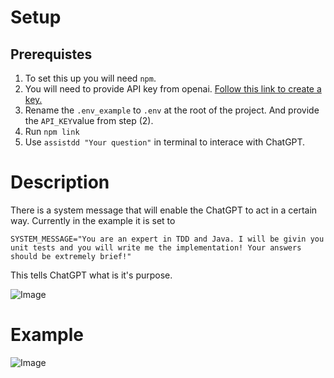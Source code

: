 # Setup

## Prerequistes 

1. To set this up you will need `npm`. 
2. You will need to provide API key from openai. [Follow this link to create a key.](https://platform.openai.com/account/api-keys)
3. Rename the `.env_example` to `.env` at the root of the project. And provide the `API_KEY`value from step (2).
4. Run `npm link`
5. Use `assistdd "Your question"` in terminal to interace with ChatGPT.

# Description

There is a system message that will enable the ChatGPT to act in a certain way. Currently in the example it is set to 
```
SYSTEM_MESSAGE="You are an expert in TDD and Java. I will be givin you unit tests and you will write me the implementation! Your answers should be extremely brief!"
```

This tells ChatGPT what is it's purpose. 

![Image](https://cdn.discordapp.com/attachments/1077304012329721856/1084469923037843587/IOmSlaOQ_400x400.png)


# Example

![Image](https://cdn.discordapp.com/attachments/1077304012329721856/1084469101738590288/image.png)